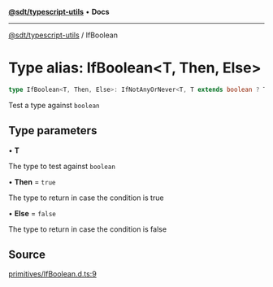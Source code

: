 [**@sdt/typescript-utils**](../README.md) • **Docs**

***

[@sdt/typescript-utils](../globals.md) / IfBoolean

# Type alias: IfBoolean\<T, Then, Else\>

```ts
type IfBoolean<T, Then, Else>: IfNotAnyOrNever<T, T extends boolean ? Then : Else, Else>;
```

Test a type against `boolean`

## Type parameters

• **T**

The type to test against `boolean`

• **Then** = `true`

The type to return in case the condition is true

• **Else** = `false`

The type to return in case the condition is false

## Source

[primitives/IfBoolean.d.ts:9](https://github.com/sylvaindethier/typescript-utils/blob/ab419bb948144c4ff1d3d3505b7f2f1b468a22c9/types/primitives/IfBoolean.d.ts#L9)
